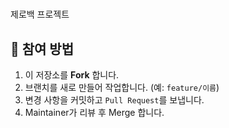 # 
제로백 프로젝트

## 👥 참여 방법
1. 이 저장소를 **Fork** 합니다.
2. 브랜치를 새로 만들어 작업합니다. (예: `feature/이름`)
3. 변경 사항을 커밋하고 `Pull Request`를 보냅니다.
4. Maintainer가 리뷰 후 Merge 합니다.
